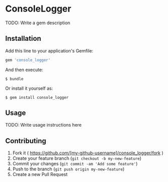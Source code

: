 # ConsoleLogger

TODO: Write a gem description

## Installation

Add this line to your application's Gemfile:

```ruby
gem 'console_logger'
```

And then execute:

    $ bundle

Or install it yourself as:

    $ gem install console_logger

## Usage

TODO: Write usage instructions here

## Contributing

1. Fork it ( https://github.com/[my-github-username]/console_logger/fork )
2. Create your feature branch (`git checkout -b my-new-feature`)
3. Commit your changes (`git commit -am 'Add some feature'`)
4. Push to the branch (`git push origin my-new-feature`)
5. Create a new Pull Request
